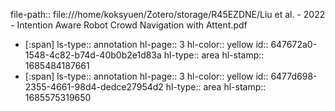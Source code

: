 file-path:: file:///home/koksyuen/Zotero/storage/R45EZDNE/Liu et al. - 2022 - Intention Aware Robot Crowd Navigation with Attent.pdf

- [:span]
  ls-type:: annotation
  hl-page:: 3
  hl-color:: yellow
  id:: 647672a0-1548-4c82-b74d-40b0b2e1d83a
  hl-type:: area
  hl-stamp:: 1685484187661
- [:span]
  ls-type:: annotation
  hl-page:: 3
  hl-color:: yellow
  id:: 6477d698-2355-4661-98d4-dedce27954d2
  hl-type:: area
  hl-stamp:: 1685575319650